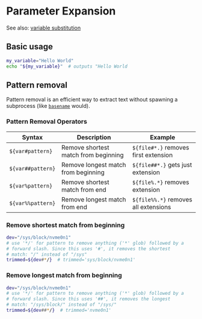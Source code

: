 # Parameter Expansion

See also: [variable substitution](variable_substitution.md)

## Basic usage
```bash
my_variable="Hello World"
echo "${my_variable}"  # outputs "Hello World
```

## Pattern removal
Pattern removal is an efficient way to extract text without spawning a subprocess (like [`basename`](basename.md) would).

### Pattern Removal Operators
| Syntax | Description | Example |
|--------|-------------|---------|
|`${var#pattern}`| Remove shortest match from beginning | `${file#*.}` removes first extension |
| `${var##pattern}` | Remove longest match from beginning | `${file##*.}` gets just extension |
| `${var%pattern}` | Remove shortest match from end | `${file%.*}` removes extension |
| `${var%%pattern}` | Remove longest match from end | `${file%%.*}` removes all extensions |

### Remove shortest match from beginning
```bash
dev="/sys/block/nvme0n1"
# use '*/' for pattern to remove anything ('*' glob) followed by a
# forward slash. Since this uses '#', it removes the shortest
# match: "/" instead of "/sys"
trimmed=${dev#*/}  # trimmed='sys/block/nvme0n1'
```

### Remove longest match from beginning
```bash
dev="/sys/block/nvme0n1"
# use '*/' for pattern to remove anything ('*' glob) followed by a
# forward slash. Since this uses '##', it removes the longest
# match: "/sys/block/" instead of "/sys/"
trimmed=${dev##*/}  # trimmed='nvme0n1'
```
